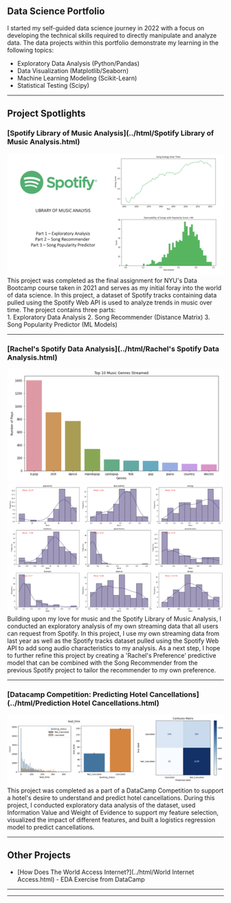 ## Data Science Portfolio

I started my self-guided data science journey in 2022 with a focus on developing the technical skills required to directly manipulate and analyze data. The data projects within this portfolio demonstrate my learning in the following topics: 

- Exploratory Data Analysis (Python/Pandas)
- Data Visualization (Matplotlib/Seaborn)
- Machine Learning Modeling (Scikit-Learn)
- Statistical Testing (Scipy)
  
---

## Project Spotlights

### [Spotify Library of Music Analysis](../html/Spotify Library of Music Analysis.html)
<img src="images/Spotify Analysis.png?raw=true"/>
This project was completed as the final assignment for NYU's Data Bootcamp course taken in 2021 and serves as my initial foray into the world of data science. In this project, a dataset of Spotify tracks containing data pulled using the Spotify Web API is used to analyze trends in music over time. The project contains three parts: <br>
1. Exploratory Data Analysis
2. Song Recommender (Distance Matrix)
3. Song Popularity Predictor (ML Models) 

---
### [Rachel's Spotify Data Analysis](../html/Rachel's Spotify Data Analysis.html)
<img src="images/Spotify Top 10 Genres.png?raw=true"/>
<img src="images/Rachel's Spotify Audio Chars.png?raw=true"/>
Building upon my love for music and the Spotify Library of Music Analysis, I conducted an exploratory analysis of my own streaming data that all users can request from Spotify. In this project, I use my own streaming data from last year as well as the Spotify tracks dataset pulled using the Spotify Web API to add song audio characteristics to my analysis. As a next step, I hope to further refine this project by creating a 'Rachel's Preference' predictive model that can be combined with the Song Recommender from the previous Spotify project to tailor the recommender to my own preference. 

---
### [Datacamp Competition: Predicting Hotel Cancellations](../html/Prediction Hotel Cancellations.html)
<img src="images/Hotel Cancellations.png?raw=true"/>
This project was completed as a part of a DataCamp Competition to support a hotel's desire to understand and predict hotel cancellations. During this project, I conducted exploratory data analysis of the dataset, used Information Value and Weight of Evidence to support my feature selection, visualized the impact of different features, and built a logistics regression model to predict cancellations. 

---

## Other Projects

- [How Does The World Access Internet?](../html/World Internet Access.html) - EDA Exercise from DataCamp

---




---

